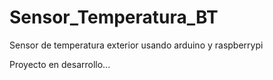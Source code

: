 # Sensor_Temperatura_BT
Sensor de temperatura exterior usando arduino y raspberrypi

Proyecto en desarrollo...
